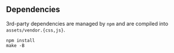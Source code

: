 ## Dependencies

3rd-party dependencies are managed by `npm` and are compiled into `assets/vendor.{css,js}`.

    npm install
    make -B
